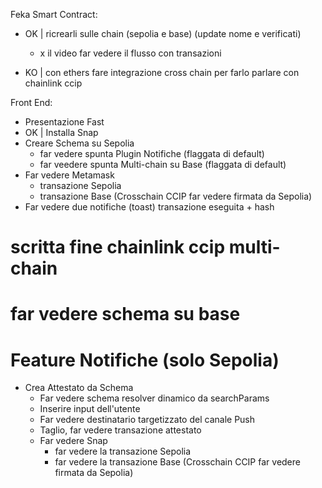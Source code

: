 Feka
Smart Contract:
- OK | ricrearli sulle chain (sepolia e base) (update nome e verificati)
  - x il video far vedere il flusso con transazioni

- KO | con ethers fare integrazione cross chain per farlo parlare con chainlink ccip


Front End:
  - Presentazione Fast
  - OK | Installa Snap
  - Creare Schema su Sepolia
    - far vedere spunta Plugin Notifiche (flaggata di default)
    - far veedere spunta Multi-chain su Base (flaggata di default)
  - Far vedere Metamask
    - transazione Sepolia
    - transazione Base (Crosschain CCIP far vedere firmata da Sepolia)
  - Far vedere due notifiche (toast) transazione eseguita + hash
  
  # scritta fine chainlink ccip multi-chain
  # far vedere schema su base

  # Feature Notifiche (solo Sepolia)
  - Crea Attestato da Schema
    - Far vedere schema resolver dinamico da searchParams
    - Inserire input dell'utente 
    - Far vedere destinatario targetizzato del canale Push
    - Taglio, far vedere transazione attestato
    - Far vedere Snap
      - far vedere la transazione Sepolia
      - far vedere la transazione Base (Crosschain CCIP far vedere firmata da Sepolia)